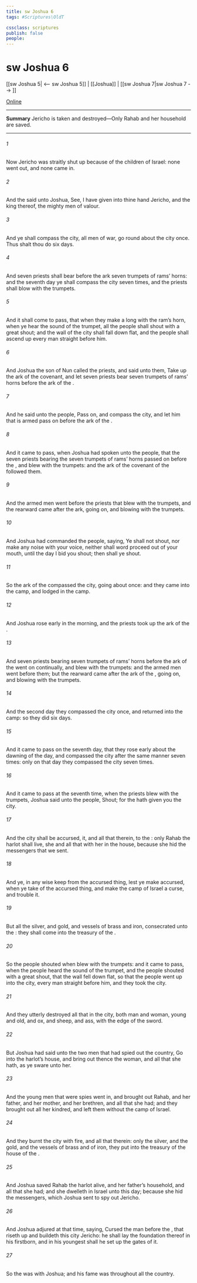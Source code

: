 ```yaml
---
title: sw Joshua 6
tags: #Scriptures\OldT

cssclass: scriptures
publish: false
people:
---
```


# sw Joshua 6
[[sw Joshua 5| <-- sw Joshua 5]] | [[Joshua]] | [[sw Joshua 7|sw Joshua 7 --> ]]

[Online](https://churchofjesuschrist.org/study/scriptures/ot/josh/6?lang=eng)

---
__Summary__
Jericho is taken and destroyed—Only Rahab and her household are saved.

---
###### 1 
Now Jericho was straitly shut up because of the children of Israel: none went out, and none came in.

###### 2 
And the  said unto Joshua, See, I have given into thine hand Jericho, and the king thereof,  the mighty men of valour.

###### 3 
And ye shall compass the city, all  men of war,  go round about the city once. Thus shalt thou do six days.

###### 4 
And seven priests shall bear before the ark seven trumpets of rams’ horns: and the seventh day ye shall compass the city seven times, and the priests shall blow with the trumpets.

###### 5 
And it shall come to pass, that when they make a long  with the ram’s horn,  when ye hear the sound of the trumpet, all the people shall shout with a great shout; and the wall of the city shall fall down flat, and the people shall ascend up every man straight before him.

###### 6 
And Joshua the son of Nun called the priests, and said unto them, Take up the ark of the covenant, and let seven priests bear seven trumpets of rams’ horns before the ark of the .

###### 7 
And he said unto the people, Pass on, and compass the city, and let him that is armed pass on before the ark of the .

###### 8 
And it came to pass, when Joshua had spoken unto the people, that the seven priests bearing the seven trumpets of rams’ horns passed on before the , and blew with the trumpets: and the ark of the covenant of the  followed them.

###### 9 
And the armed men went before the priests that blew with the trumpets, and the rearward came after the ark,  going on, and blowing with the trumpets.

###### 10 
And Joshua had commanded the people, saying, Ye shall not shout, nor make any noise with your voice, neither shall  word proceed out of your mouth, until the day I bid you shout; then shall ye shout.

###### 11 
So the ark of the  compassed the city, going about  once: and they came into the camp, and lodged in the camp.

###### 12 
And Joshua rose early in the morning, and the priests took up the ark of the .

###### 13 
And seven priests bearing seven trumpets of rams’ horns before the ark of the  went on continually, and blew with the trumpets: and the armed men went before them; but the rearward came after the ark of the ,  going on, and blowing with the trumpets.

###### 14 
And the second day they compassed the city once, and returned into the camp: so they did six days.

###### 15 
And it came to pass on the seventh day, that they rose early about the dawning of the day, and compassed the city after the same manner seven times: only on that day they compassed the city seven times.

###### 16 
And it came to pass at the seventh time, when the priests blew with the trumpets, Joshua said unto the people, Shout; for the  hath given you the city.

###### 17 
And the city shall be accursed,  it, and all that  therein, to the : only Rahab the harlot shall live, she and all that  with her in the house, because she hid the messengers that we sent.

###### 18 
And ye, in any wise keep  from the accursed thing, lest ye make  accursed, when ye take of the accursed thing, and make the camp of Israel a curse, and trouble it.

###### 19 
But all the silver, and gold, and vessels of brass and iron,  consecrated unto the : they shall come into the treasury of the .

###### 20 
So the people shouted when  blew with the trumpets: and it came to pass, when the people heard the sound of the trumpet, and the people shouted with a great shout, that the wall fell down flat, so that the people went up into the city, every man straight before him, and they took the city.

###### 21 
And they utterly destroyed all that  in the city, both man and woman, young and old, and ox, and sheep, and ass, with the edge of the sword.

###### 22 
But Joshua had said unto the two men that had spied out the country, Go into the harlot’s house, and bring out thence the woman, and all that she hath, as ye sware unto her.

###### 23 
And the young men that were spies went in, and brought out Rahab, and her father, and her mother, and her brethren, and all that she had; and they brought out all her kindred, and left them without the camp of Israel.

###### 24 
And they burnt the city with fire, and all that  therein: only the silver, and the gold, and the vessels of brass and of iron, they put into the treasury of the house of the .

###### 25 
And Joshua saved Rahab the harlot alive, and her father’s household, and all that she had; and she dwelleth in Israel  unto this day; because she hid the messengers, which Joshua sent to spy out Jericho.

###### 26 
And Joshua adjured  at that time, saying, Cursed  the man before the , that riseth up and buildeth this city Jericho: he shall lay the foundation thereof in his firstborn, and in his youngest  shall he set up the gates of it.

###### 27 
So the  was with Joshua; and his fame was  throughout all the country.

